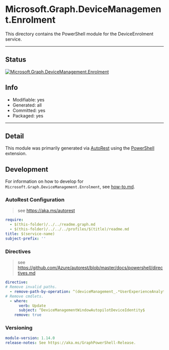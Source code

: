 <!-- region Generated -->
# Microsoft.Graph.DeviceManagement.Enrolment
This directory contains the PowerShell module for the DeviceEnrolment service.

---
## Status
[![Microsoft.Graph.DeviceManagement.Enrolment](https://img.shields.io/powershellgallery/v/Microsoft.Graph.DeviceManagement.Enrolment.svg?style=flat-square&label=Microsoft.Graph.DeviceManagement.Enrolment "Microsoft.Graph.DeviceManagement.Enrolment")](https://www.powershellgallery.com/packages/Microsoft.Graph.DeviceManagement.Enrolment/)

## Info
- Modifiable: yes
- Generated: all
- Committed: yes
- Packaged: yes

---
## Detail
This module was primarily generated via [AutoRest](https://github.com/Azure/autorest) using the [PowerShell](https://github.com/Azure/autorest.powershell) extension.

## Development
For information on how to develop for `Microsoft.Graph.DeviceManagement.Enrolment`, see [how-to.md](how-to.md).
<!-- endregion -->

### AutoRest Configuration

> see https://aka.ms/autorest

``` yaml
require:
  - $(this-folder)/../../readme.graph.md
  - $(this-folder)/../../../profiles/$(title)/readme.md
title: $(service-name)
subject-prefix: ''
```

### Directives

> see https://github.com/Azure/autorest/blob/master/docs/powershell/directives.md

``` yaml
directive:
# Remove invalid paths.
  - remove-path-by-operation: ^(deviceManagement_.*UserExperienceAnalytics.*|roleManagement\..*\.roleDefinitions\.inheritsPermissionsFrom.*)$
# Remove cmdlets.
  - where:
      verb: Update
      subject: ^DeviceManagementWindowAutopilotDeviceIdentity$
    remove: true
```
### Versioning

``` yaml
module-version: 1.14.0
release-notes: See https://aka.ms/GraphPowerShell-Release.
```
